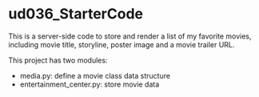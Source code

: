 # ud036_StarterCode

This is a server-side code to store and render a list of my favorite movies, including movie title, storyline, poster image and a movie trailer URL. 

This project has two modules:

- media.py: define a movie class data structure 
- entertainment_center.py: store movie data
